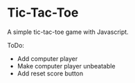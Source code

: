 # Tic-Tac-Toe
 A simple tic-tac-toe game with Javascript.
 
 ToDo:
  - Add computer player
  - Make computer player unbeatable
  - Add reset score button
